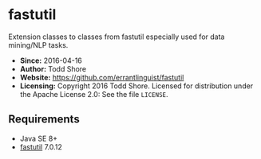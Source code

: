 fastutil
================================================================================
Extension classes to classes from fastutil especially used for data mining/NLP tasks.

* **Since:** 2016-04-16
* **Author:** Todd Shore
* **Website:**  https://github.com/errantlinguist/fastutil
* **Licensing:** Copyright 2016 Todd Shore. Licensed for distribution under the Apache License 2.0: See the file `LICENSE`.

Requirements
--------------------------------------------------------------------------------
- Java SE 8+
- [fastutil](http://fastutil.di.unimi.it/) 7.0.12
